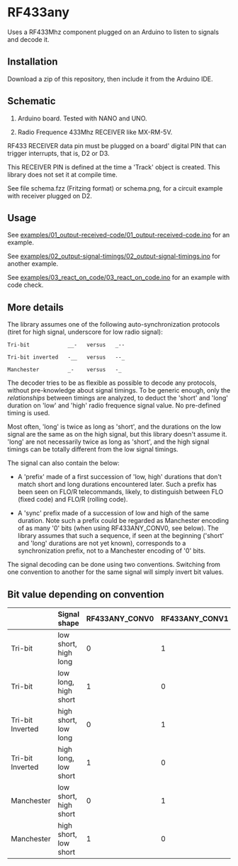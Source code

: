 RF433any
========

Uses a RF433Mhz component plugged on an Arduino to listen to signals and decode
it.


Installation
------------

Download a zip of this repository, then include it from the Arduino IDE.


Schematic
---------

1. Arduino board. Tested with NANO and UNO.

2. Radio Frequence 433Mhz RECEIVER like MX-RM-5V.

RF433 RECEIVER data pin must be plugged on a board' digital PIN that can
trigger interrupts, that is, D2 or D3.

This RECEIVER PIN is defined at the time a 'Track' object is created. This
library does not set it at compile time.

See file schema.fzz (Fritzing format) or schema.png, for a circuit example with
receiver plugged on D2.


Usage
-----

See [examples/01_output-received-code/01_output-received-code.ino](examples/01_output-received-code/01_output-received-code.ino)
for an example.

See [examples/02_output-signal-timings/02_output-signal-timings.ino](examples/02_output-signal-timings/02_output-signal-timings.ino)
for another example.

See [examples/03_react_on_code/03_react_on_code.ino](examples/03_react_on_code/03_react_on_code.ino)
for an example with code check.


More details
------------

The library assumes one of the following auto-synchronization protocols (tiret
for high signal, underscore for low radio signal):

    Tri-bit            __-   versus   _--

    Tri-bit inverted   -__   versus   --_

    Manchester         _-    versus   -_

The decoder tries to be as flexible as possible to decode any protocols,
without pre-knowledge about signal timings. To be generic enough, only the
_relationships_ between timings are analyzed, to deduct the 'short' and 'long'
duration on 'low' and 'high' radio frequence signal value. No pre-defined
timing is used.

Most often, 'long' is twice as long as 'short', and the durations on the low
signal are the same as on the high signal, but this library doesn't assume it.
'long' are not necessarily twice as long as 'short', and the high signal
timings can be totally different from the low signal timings.

The signal can also contain the below:

* A 'prefix' made of a first succession of 'low, high' durations that don't
match short and long durations encountered later. Such a prefix has been seen
on FLO/R telecommands, likely, to distinguish between FLO (fixed code) and
FLO/R (rolling code).

* A 'sync' prefix made of a succession of low and high of the same duration.
Note such a prefix could be regarded as Manchester encoding of as many '0' bits
(when using RF433ANY_CONV0, see below). The library assumes that such a
sequence, if seen at the beginning ('short' and 'long' durations are not yet
known), corresponds to a synchronization prefix, not to a Manchester encoding
of '0' bits.

The signal decoding can be done using two conventions.
Switching from one convention to another for the same signal will simply invert
bit values.


Bit value depending on convention
---------------------------------

|                  | Signal shape          | RF433ANY_CONV0 | RF433ANY_CONV1 |
| ---------------- | --------------------- | -------------- | -------------- |
| Tri-bit          | low short, high long  |        0       |        1       |
| Tri-bit          | low long, high short  |        1       |        0       |
| Tri-bit Inverted | high short, low long  |        0       |        1       |
| Tri-bit Inverted | high long, low short  |        1       |        0       |
| Manchester       | low short, high short |        0       |        1       |
| Manchester       | high short, low short |        1       |        0       |

